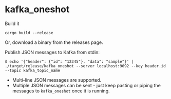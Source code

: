 # kafka_oneshot

Build it
```
cargo build --release
```

Or, download a binary from the releases page.


Publish JSON messages to Kafka from stdin:

```
$ echo '{"header": {"id": "12345"}, "data": "sample"}' | ./target/release/kafka_oneshot --server localhost:9092 --key header.id --topic kafka_topic_name
```

- Multi-line JSON messages are supported.
- Multiple JSON messages can be sent - just keep pasting or piping the messages to `kafka_oneshot` once it is running.
